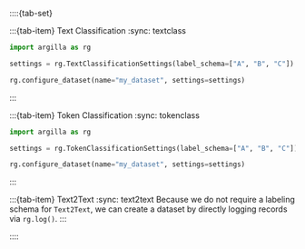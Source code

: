 ::::{tab-set}

:::{tab-item} Text Classification
:sync: textclass
```python
import argilla as rg

settings = rg.TextClassificationSettings(label_schema=["A", "B", "C"])

rg.configure_dataset(name="my_dataset", settings=settings)
```
:::

:::{tab-item} Token Classification
:sync: tokenclass
```python
import argilla as rg

settings = rg.TokenClassificationSettings(label_schema=["A", "B", "C"])

rg.configure_dataset(name="my_dataset", settings=settings)
```
:::

:::{tab-item} Text2Text
:sync: text2text
Because we do not require a labeling schema for `Text2Text`, we can create a dataset by directly logging records via `rg.log()`.
:::

::::